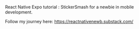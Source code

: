 React Native Expo tutorial : StickerSmash for a newbie in mobile development.

Follow my journey here: https://reactnativenewb.substack.com/
